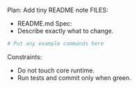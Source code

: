 Plan: Add tiny README note
FILES:
- README.md
Spec:
- Describe exactly what to change.

```powershell
# Put any example commands here
```

Constraints:
- Do not touch core runtime.
- Run tests and commit only when green.
